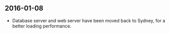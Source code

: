 2016-01-08
---
 * Database server and web server have been moved back to Sydney, for a better loading performance.
